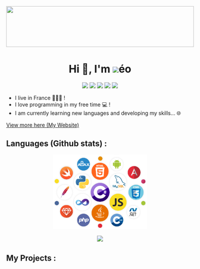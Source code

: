 <img src="https://leo-t-88.github.io/aboutme/top.png" width="100%" height="110px">
<h1 align="center">Hi 👋, I'm <img src="https://leo-t-88.github.io/logo.png" height="30px">éo</h1>
<p align="center">
    <a href="https://www.instagram.com/leo.t88/"><img src="https://leo-t-88.github.io/files/insta.png" height="40px"></a>
    <a href="https://discord.com/users/596300572294905857"><img src="https://leo-t-88.github.io/files/discord.png" height="40px"></a>
    <a href="mailto:leothomas743@gmail.com"><img src="https://leo-t-88.github.io/files/gmail.png" height="40px"></a>
    <a href="https://github.com/leo-t-88"><img src="https://leo-t-88.github.io/files/github.png" height="40px"></a>
    <a href="https://codepen.io/leo-t88"><img src="https://leo-t-88.github.io/files/codepen.png" height="40px"></a>
</p>

- I live in France 💙🤍💖 !
- I love programming  in my free time  💻 !
- I am currently learning new languages and developing my skills... 🌐

[View more here (My Website)](https://leo-t-88.github.io/)

## Languages (Github stats) :

<p align="center"><img src="languageslogos.png" height="200px"></p>
<p align="center"><img src="https://github-readme-stats.vercel.app/api/top-langs/?username=leo-t-88&layout=compact&theme=tokyonight&border_radius=10&card_width=500"</p>

## My Projects :
